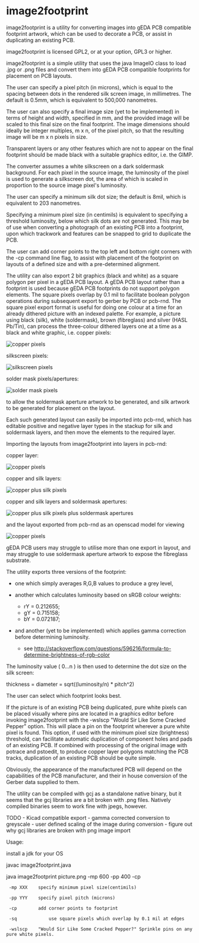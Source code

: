 # image2footprint
image2footprint is a utility for converting images into gEDA PCB compatible footprint artwork, which can be used to decorate a PCB, or assist in duplicating an existing PCB.

image2footprint is licensed GPL2, or at your option, GPL3 or higher.

image2footprint is a simple utility that uses the java ImageIO class to load .jpg or .png files and convert them into gEDA PCB compatible footprints for placement on PCB layouts.

The user can specify a pixel pitch (in microns), which is equal to the spacing between dots in the rendered silk screen image, in millimetres. The default is 0.5mm, which is equivalent to 500,000 nanometres.

The user can also specify a final image size (yet to be implemented) in terms of height and width, specified in mm, and the provided image will be scaled to this final size on the final footprint. The image dimensions should ideally be integer multiples, m x n, of the pixel pitch, so that the resulting image will be m x n pixels in size.

Transparent layers or any other features which are not to appear on the final footprint should be made black with a suitable graphics editor, i.e. the GIMP.

The converter assumes a white silkscreen on a dark soldermask background. For each pixel in the source image, the luminosity of the pixel is used to generate a silkscreen dot, the area of which is scaled in proportion to the source image pixel's luminosity.

The user can specify a minimum silk dot size; the default is 8mil, which is equivalent to 203 nanometres.

Specifying a minimum pixel size (in centimils) is equivalent to specifying a threshold luminosity, below which silk dots are not generated. This may be of use when converting a photograph of an existing PCB into a footprint, upon which trackwork and features can be snapped to grid to duplicate the PCB.

The user can add corner points to the top left and bottom right corners with the -cp command line flag, to assist with placement of the footprint on layouts of a defined size and with a pre-determined alignment.

The utility can also export 2 bit graphics (black and white) as a square polygon per pixel in a gEDA PCB layout. A gEDA PCB layout rather than a footprint is used because gEDA PCB footprints do not support polygon elements. The square pixels overlap by 0.1 mil to facilitate boolean polygon operations during subsequent export to gerber by PCB or pcb-rnd. The square pixel export format is useful for doing one colour at a time for an already dithered picture with an indexed palette. For example, a picture using black (silk), white (soldermask), brown (fibreglass) and silver (HASL Pb/Tin), can process the three-colour dithered layers one at a time as a black and white graphic, i.e. copper pixels:

![copper pixels](images/copper-squares.png)

silkscreen pixels:

![silkscreen pixels](images/silkscreen-squares.png)

solder mask pixels/apertures:

![solder mask pixels](images/solder-mask-apertures.png)

to allow the soldermask aperture artwork to be generated, and silk artwork to be generated for placement on the layout.

Each such generated layout can easily be imported into pcb-rnd, which has editable positive and negative layer types in the stackup for silk and soldermask layers, and then move the elements to the required layer.

Importing the layouts from image2footprint into layers in pcb-rnd:

copper layer:

![copper pixels](images/copper-layer.png)

copper and silk layers:

![copper plus silk pixels](images/copper-layer-and-silk-layer.png)

copper and silk layers and soldermask apertures:

![copper plus silk pixels plus soldermask apertures](images/copper-layer-and-silk-layer-and-soldermask-apertures.png)

and the layout exported from pcb-rnd as an openscad model for viewing

![copper pixels](images/openscad-render.png)

gEDA PCB users may struggle to utilise more than one export in layout, and may struggle to use soldermask aperture artwork to expose the fibreglass substrate.

The utility exports three versions of the footprint:

- one which simply averages R,G,B values to produce a grey level,

- another which calculates luminosity based on sRGB colour weights:

  - rY = 0.212655;
  - gY = 0.715158;
  - bY = 0.072187;

- and another (yet to be implemented) which applies gamma correction before determining luminosity.

  - see http://stackoverflow.com/questions/596216/formula-to-determine-brightness-of-rgb-color

The luminosity value ( 0...n ) is then used to determine the dot size on the silk screen:

  thickness = diameter = sqrt((luminosity/n) * pitch^2)

The user can select which footprint looks best.

If the picture is of an existing PCB being duplicated, pure white pixels can be placed visually where pins are located in a graphics editor before invoking image2footprint with the -wslscp "Would Sir Like Some Cracked Pepper" option. This will place a pin on the footprint wherever a pure white pixel is found. This option, if used with the minimum pixel size (brightness) threshold, can facilitate automatic duplication of component holes and pads of an existing PCB. If combined with processing of the original image with potrace and pstoedit, to produce copper layer polygons matching the PCB tracks, duplication of an existing PCB should be quite simple.

Obviously, the appearance of the manufactured PCB will depend on the capabilities of the PCB manufacturer, and their in house conversion of the Gerber data supplied to them.

The utility can be compiled with gcj as a standalone native binary, but it seems that the gcj libraries
 are a bit broken with .png files. Natively compiled binaries seem to work fine with jpegs, however.

TODO
        - Kicad compatible export
        - gamma corrected conversion to greyscale
        - user defined scaling of the image during conversion
	- figure out why gcj libraries are broken with png image import

Usage: 

 install a jdk for your OS

 javac image2footprint.java

 java image2footprint picture.png -mp 600 -pp 400 -cp

	 -mp XXX	specify minimum pixel size(centimils)

	 -pp YYY	specify pixel pitch (microns)

	 -cp		add corner points to footprint
  
  	 -sq            use square pixels which overlap by 0.1 mil at edges

	 -wslscp	"Would Sir Like Some Cracked Pepper?" Sprinkle pins on any pure white pixels.

